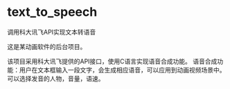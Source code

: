 # text_to_speech
调用科大讯飞API实现文本转语音

这是某动画软件的后台项目。

该项目采用科大讯飞提供的API接口，使用C语言实现语音合成功能。
语音合成功能：用户在文本框输入一段文字，会生成相应语音，可以应用到动画视频场景中。可以选择发音的人物，音量，语速。
